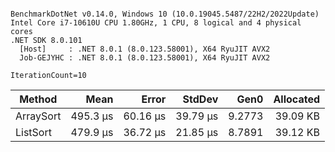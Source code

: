```

BenchmarkDotNet v0.14.0, Windows 10 (10.0.19045.5487/22H2/2022Update)
Intel Core i7-10610U CPU 1.80GHz, 1 CPU, 8 logical and 4 physical cores
.NET SDK 8.0.101
  [Host]     : .NET 8.0.1 (8.0.123.58001), X64 RyuJIT AVX2
  Job-GEJYHC : .NET 8.0.1 (8.0.123.58001), X64 RyuJIT AVX2

IterationCount=10  

```
| Method    | Mean     | Error    | StdDev   | Gen0   | Allocated |
|---------- |---------:|---------:|---------:|-------:|----------:|
| ArraySort | 495.3 μs | 60.16 μs | 39.79 μs | 9.2773 |  39.09 KB |
| ListSort  | 479.9 μs | 36.72 μs | 21.85 μs | 8.7891 |  39.12 KB |

